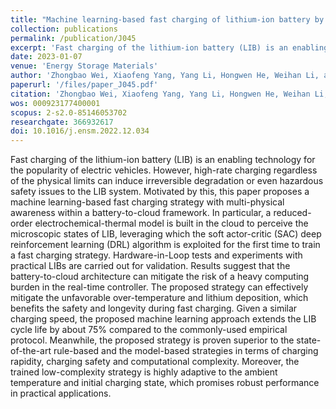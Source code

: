 ```yaml
---
title: "Machine learning-based fast charging of lithium-ion battery by perceiving and regulating internal microscopic states"
collection: publications
permalink: /publication/J045
excerpt: 'Fast charging of the lithium-ion battery (LIB) is an enabling technology for the popularity of electric vehicles. However, high-rate charging regardless of the physical limits can induce irreversible degradation or even hazardous safety issues to the LIB system. Motivated by this, this paper proposes a machine learning-based fast charging strategy with multi-physical awareness within a battery-to-cloud framework. In particular, a reduced-order electrochemical-thermal model is built in the cloud to perceive the microscopic states of LIB, leveraging which the soft actor-critic (SAC) deep reinforcement learning (DRL) algorithm is exploited for the first time to train a fast charging strategy. Hardware-in-Loop tests and experiments with practical LIBs are carried out for validation. Results suggest that the battery-to-cloud architecture can mitigate the risk of a heavy computing burden in the real-time controller. The proposed strategy can effectively mitigate the unfavorable over-temperature and lithium deposition, which benefits the safety and longevity during fast charging. Given a similar charging speed, the proposed machine learning approach extends the LIB cycle life by about 75% compared to the commonly-used empirical protocol. Meanwhile, the proposed strategy is proven superior to the state-of-the-art rule-based and the model-based strategies in terms of charging rapidity, charging safety and computational complexity. Moreover, the trained low-complexity strategy is highly adaptive to the ambient temperature and initial charging state, which promises robust performance in practical applications.'
date: 2023-01-07
venue: 'Energy Storage Materials'
author: 'Zhongbao Wei, Xiaofeng Yang, Yang Li, Hongwen He, Weihan Li, and Dirk Uwe Sauer'
paperurl: '/files/paper_J045.pdf'
citation: 'Zhongbao Wei, Xiaofeng Yang, Yang Li, Hongwen He, Weihan Li, and Dirk Uwe Sauer, &quot;Machine learning-based fast charging of lithium-ion battery by perceiving and regulating internal microscopic states,&quot; <i>Energy Storage Materials</i>, vol. 56, pp. 62-75, Feb. 2023, doi: 10.1016/j.ensm.2022.12.034.'
wos: 000923177400001
scopus: 2-s2.0-85146053702
researchgate: 366932617
doi: 10.1016/j.ensm.2022.12.034
---
```


Fast charging of the lithium-ion battery (LIB) is an enabling technology for the popularity of electric vehicles. However, high-rate charging regardless of the physical limits can induce irreversible degradation or even hazardous safety issues to the LIB system. Motivated by this, this paper proposes a machine learning-based fast charging strategy with multi-physical awareness within a battery-to-cloud framework. In particular, a reduced-order electrochemical-thermal model is built in the cloud to perceive the microscopic states of LIB, leveraging which the soft actor-critic (SAC) deep reinforcement learning (DRL) algorithm is exploited for the first time to train a fast charging strategy. Hardware-in-Loop tests and experiments with practical LIBs are carried out for validation. Results suggest that the battery-to-cloud architecture can mitigate the risk of a heavy computing burden in the real-time controller. The proposed strategy can effectively mitigate the unfavorable over-temperature and lithium deposition, which benefits the safety and longevity during fast charging. Given a similar charging speed, the proposed machine learning approach extends the LIB cycle life by about 75% compared to the commonly-used empirical protocol. Meanwhile, the proposed strategy is proven superior to the state-of-the-art rule-based and the model-based strategies in terms of charging rapidity, charging safety and computational complexity. Moreover, the trained low-complexity strategy is highly adaptive to the ambient temperature and initial charging state, which promises robust performance in practical applications.